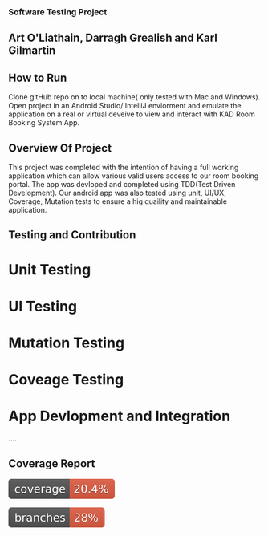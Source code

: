 ### Software Testing Project
## Art O'Liathain, Darragh Grealish and Karl Gilmartin


## How to Run
Clone gitHub repo on to local machine( only tested with Mac and Windows). Open project in an Android Studio/ IntelliJ enviorment and emulate the application on a real or virtual deveive to view and interact with KAD Room Booking System App.



## Overview Of Project
This project was completed with the intention of having a full working application which can allow various valid users access to our room booking portal. The app was devloped and completed using TDD(Test Driven Development). Our android app was also tested using unit, UI/UX, Coverage, Mutation tests to ensure a hig quaility and maintainable application.


## Testing and Contribution
# Unit Testing

# UI Testing

# Mutation Testing

# Coveage Testing

# App Devlopment and Integration

....



## Coverage Report
![Coverage](.github/badges/jacoco.svg)  

![Branches](.github/badges/branches.svg)
